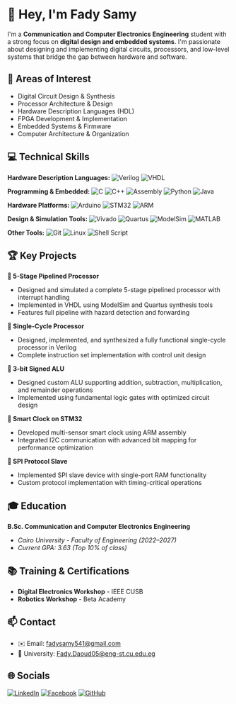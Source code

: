 # 👋 Hey, I'm Fady Samy

I'm a **Communication and Computer Electronics Engineering** student with a strong focus on **digital design and embedded systems**. I'm passionate about designing and implementing digital circuits, processors, and low-level systems that bridge the gap between hardware and software.

## 🔧 Areas of Interest
* Digital Circuit Design & Synthesis
* Processor Architecture & Design
* Hardware Description Languages (HDL)
* FPGA Development & Implementation
* Embedded Systems & Firmware
* Computer Architecture & Organization

## 💻 Technical Skills

**Hardware Description Languages:**
![Verilog](https://img.shields.io/badge/Verilog-1E90FF?style=for-the-badge&logo=verilog&logoColor=white)
![VHDL](https://img.shields.io/badge/VHDL-800080?style=for-the-badge&logo=vhdl&logoColor=white)

**Programming & Embedded:**
![C](https://img.shields.io/badge/c-%2300599C.svg?style=for-the-badge&logo=c&logoColor=white)
![C++](https://img.shields.io/badge/c++-%2300599C.svg?style=for-the-badge&logo=c%2B%2B&logoColor=white)
![Assembly](https://img.shields.io/badge/Assembly-654FF0?style=for-the-badge&logo=assemblyscript&logoColor=white)
![Python](https://img.shields.io/badge/python-3670A0?style=for-the-badge&logo=python&logoColor=ffdd54)
![Java](https://img.shields.io/badge/java-%23ED8B00.svg?style=for-the-badge&logo=openjdk&logoColor=white)

**Hardware Platforms:**
![Arduino](https://img.shields.io/badge/-Arduino-00979D?style=for-the-badge&logo=Arduino&logoColor=white)
![STM32](https://img.shields.io/badge/STM32-03234B?style=for-the-badge&logo=stmicroelectronics&logoColor=white)
![ARM](https://img.shields.io/badge/ARM-0091BD?style=for-the-badge&logo=arm&logoColor=white)

**Design & Simulation Tools:**
![Vivado](https://img.shields.io/badge/Vivado-FF6600?style=for-the-badge&logo=xilinx&logoColor=white)
![Quartus](https://img.shields.io/badge/Quartus-0071C5?style=for-the-badge&logo=intel&logoColor=white)
![ModelSim](https://img.shields.io/badge/ModelSim-FF6600?style=for-the-badge&logo=mentor&logoColor=white)
![MATLAB](https://img.shields.io/badge/MATLAB-0076A8?style=for-the-badge&logo=mathworks&logoColor=white)

**Other Tools:**
![Git](https://img.shields.io/badge/git-%23F05033.svg?style=for-the-badge&logo=git&logoColor=white)
![Linux](https://img.shields.io/badge/Linux-FCC624?style=for-the-badge&logo=linux&logoColor=black)
![Shell Script](https://img.shields.io/badge/shell_script-%23121011.svg?style=for-the-badge&logo=gnu-bash&logoColor=white)

## 🏆 Key Projects

**🔹 5-Stage Pipelined Processor**
- Designed and simulated a complete 5-stage pipelined processor with interrupt handling
- Implemented in VHDL using ModelSim and Quartus synthesis tools
- Features full pipeline with hazard detection and forwarding

**🔹 Single-Cycle Processor**
- Designed, implemented, and synthesized a fully functional single-cycle processor in Verilog
- Complete instruction set implementation with control unit design

**🔹 3-bit Signed ALU**
- Designed custom ALU supporting addition, subtraction, multiplication, and remainder operations
- Implemented using fundamental logic gates with optimized circuit design

**🔹 Smart Clock on STM32**
- Developed multi-sensor smart clock using ARM assembly
- Integrated I2C communication with advanced bit mapping for performance optimization

**🔹 SPI Protocol Slave**
- Implemented SPI slave device with single-port RAM functionality
- Custom protocol implementation with timing-critical operations

## 🎓 Education
**B.Sc. Communication and Computer Electronics Engineering**
- *Cairo University - Faculty of Engineering (2022–2027)*
- *Current GPA: 3.63 (Top 10% of class)*

## 📚 Training & Certifications
- **Digital Electronics Workshop** - IEEE CUSB
- **Robotics Workshop** - Beta Academy

## 📫 Contact
- ✉️ Email: [fadysamy541@gmail.com](mailto:fadysamy541@gmail.com)
- 📧 University: [Fady.Daoud05@eng-st.cu.edu.eg](mailto:Fady.Daoud05@eng-st.cu.edu.eg)

## 🌐 Socials
[![LinkedIn](https://img.shields.io/badge/linkedin-%230077B5.svg?style=for-the-badge&logo=linkedin&logoColor=white)](https://www.linkedin.com/in/fady-samy-a8a2a8326/)
[![Facebook](https://img.shields.io/badge/Facebook-%231877F2.svg?style=for-the-badge&logo=Facebook&logoColor=white)](https://www.facebook.com/profile.php?id=100009245903018)
[![GitHub](https://img.shields.io/badge/github-%23121011.svg?style=for-the-badge&logo=github&logoColor=white)](https://github.com/Fadysamy101)
